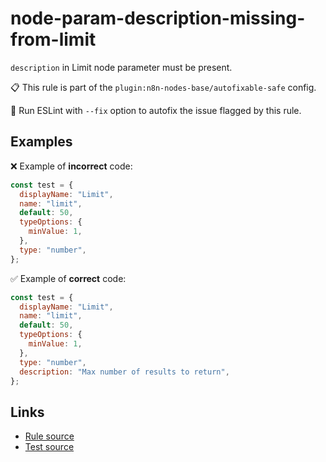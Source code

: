 [//]: # "File generated from a template. Do not edit this file directly."

# node-param-description-missing-from-limit

`description` in Limit node parameter must be present.

📋 This rule is part of the `plugin:n8n-nodes-base/autofixable-safe` config.

🔧 Run ESLint with `--fix` option to autofix the issue flagged by this rule.

## Examples

❌ Example of **incorrect** code:

```js
const test = {
  displayName: "Limit",
  name: "limit",
  default: 50,
  typeOptions: {
    minValue: 1,
  },
  type: "number",
};
```

✅ Example of **correct** code:

```js
const test = {
  displayName: "Limit",
  name: "limit",
  default: 50,
  typeOptions: {
    minValue: 1,
  },
  type: "number",
  description: "Max number of results to return",
};
```

## Links

- [Rule source](../../lib/rules/node-param-description-missing-from-limit.ts)
- [Test source](../../tests/node-param-description-missing-from-limit.test.ts)
